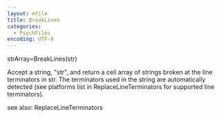 ```yaml
---
layout: mfile
title: BreakLines
categories:
  - PsychFiles
encoding: UTF-8
---
```


strArray=BreakLines(str)

Accept a string, "str",  and return a cell array of strings
broken at the line terminators in str. The terminators used in the string
are automatically detected (see platforms list in ReplaceLineTerminators
for supported line terminators).


see also: ReplaceLineTerminators